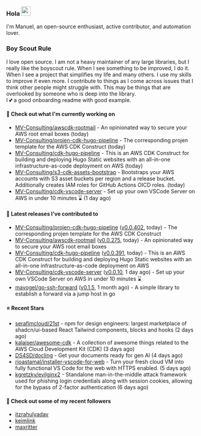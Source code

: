 ### Hola <img src="https://media.giphy.com/media/hvRJCLFzcasrR4ia7z/giphy.gif" width="25px">

I'm Manuel, an open-source enthusiast, active contributor, and automation lover.

### Boy Scout Rule

I love open source. I am not a heavy maintainer of any large libraries, but I really like the boyscout rule. 
When I see something to be improved, I do it. When I see a project
that simplifies my life and many others. I use my skills to improve it even more.
I contribute to things as I come across issues that I think other people might struggle with. 
This may be things that are overlooked by someone who is deep into the library.  
I 💕 a good onboarding readme with good example.



#### 👷 Check out what I'm currently working on

- [MV-Consulting/awscdk-rootmail](https://github.com/MV-Consulting/awscdk-rootmail) - An opinionated way to secure your AWS root email boxes (today)
- [MV-Consulting/projen-cdk-hugo-pipeline](https://github.com/MV-Consulting/projen-cdk-hugo-pipeline) - The corresponding projen template for the AWS CDK Construct (today)
- [MV-Consulting/cdk-hugo-pipeline](https://github.com/MV-Consulting/cdk-hugo-pipeline) - This is an AWS CDK Construct for building and deploying Hugo Static websites with an all-in-one infrastructure-as-code deployment on AWS (today)
- [MV-Consulting/s3-cdk-assets-bootstrap](https://github.com/MV-Consulting/s3-cdk-assets-bootstrap) - Bootstraps your AWS accounts with S3 asset buckets per region and a release bucket. Additionally creates IAM roles for GitHub Actions OICD roles. (today)
- [MV-Consulting/cdk-vscode-server](https://github.com/MV-Consulting/cdk-vscode-server) - Set up your own VSCode Server on AWS in under 10 minutes ⌛️ (1 day ago)

#### 🔭 Latest releases I've contributed to

- [MV-Consulting/projen-cdk-hugo-pipeline](https://github.com/MV-Consulting/projen-cdk-hugo-pipeline) ([v0.0.402](https://github.com/MV-Consulting/projen-cdk-hugo-pipeline/releases/tag/v0.0.402), today) - The corresponding projen template for the AWS CDK Construct
- [MV-Consulting/awscdk-rootmail](https://github.com/MV-Consulting/awscdk-rootmail) ([v0.0.275](https://github.com/MV-Consulting/awscdk-rootmail/releases/tag/v0.0.275), today) - An opinionated way to secure your AWS root email boxes
- [MV-Consulting/cdk-hugo-pipeline](https://github.com/MV-Consulting/cdk-hugo-pipeline) ([v0.0.391](https://github.com/MV-Consulting/cdk-hugo-pipeline/releases/tag/v0.0.391), today) - This is an AWS CDK Construct for building and deploying Hugo Static websites with an all-in-one infrastructure-as-code deployment on AWS
- [MV-Consulting/cdk-vscode-server](https://github.com/MV-Consulting/cdk-vscode-server) ([v0.0.10](https://github.com/MV-Consulting/cdk-vscode-server/releases/tag/v0.0.10), 1 day ago) - Set up your own VSCode Server on AWS in under 10 minutes ⌛️
- [mavogel/go-ssh-forward](https://github.com/mavogel/go-ssh-forward) ([v0.1.5](https://github.com/mavogel/go-ssh-forward/releases/tag/v0.1.5), 1 month ago) - A simple library to establish a forward via a jump host in go

#### ⭐ Recent Stars

- [serafimcloud/21st](https://github.com/serafimcloud/21st) - npm for design engineers: largest marketplace of shadcn/ui-based React Tailwind components, blocks and hooks (2 days ago)
- [kalaiser/awesome-cdk](https://github.com/kalaiser/awesome-cdk) - A collection of awesome things related to the AWS Cloud Development Kit (CDK) (3 days ago)
- [DS4SD/docling](https://github.com/DS4SD/docling) - Get your documents ready for gen AI (4 days ago)
- [rioastamal/installer-vscode-for-web](https://github.com/rioastamal/installer-vscode-for-web) - Turn your fresh cloud VM into fully functional VS Code for the web with HTTPS enabled. (5 days ago)
- [kgretzky/evilginx2](https://github.com/kgretzky/evilginx2) - Standalone man-in-the-middle attack framework used for phishing login credentials along with session cookies, allowing for the bypass of 2-factor authentication (6 days ago)

#### 👯 Check out some of my recent followers

- [itzrahulyadav](https://github.com/itzrahulyadav)
- [keimlink](https://github.com/keimlink)
- [maxritter](https://github.com/maxritter)




